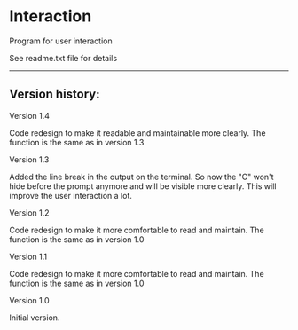 # Interaction

Program for user interaction

See readme.txt file for details

---------

Version history:
----------------

Version 1.4

Code redesign to make it readable and maintainable more clearly.
The function is the same as in version 1.3


Version 1.3

Added the line break in the output on the terminal.
So now the "C" won't hide before the prompt anymore and will be visible more clearly.
This will improve the user interaction a lot.


Version 1.2

Code redesign to make it more comfortable to read and maintain.
The function is the same as in version 1.0


Version 1.1

Code redesign to make it more comfortable to read and maintain.
The function is the same as in version 1.0


Version 1.0

Initial version.

